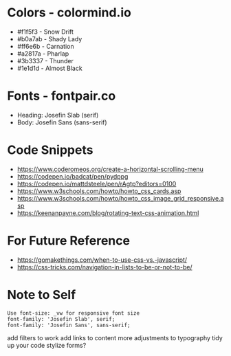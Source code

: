 # Colors - colormind.io
* #f1f5f3 - Snow Drift
* #b0a7ab - Shady Lady
* #ff6e6b - Carnation
* #a2817a - Pharlap
* #3b3337 - Thunder
* #1e1d1d - Almost Black

# Fonts - fontpair.co
* Heading: Josefin Slab (serif)
* Body: Josefin Sans (sans-serif)

# Code Snippets
* https://www.coderomeos.org/create-a-horizontal-scrolling-menu
* https://codepen.io/badcat/pen/pydppg
* https://codepen.io/mattdsteele/pen/rAgtp?editors=0100
* https://www.w3schools.com/howto/howto_css_cards.asp
* https://www.w3schools.com/howto/howto_css_image_grid_responsive.asp
* https://keenanpayne.com/blog/rotating-text-css-animation.html

# For Future Reference
* https://gomakethings.com/when-to-use-css-vs.-javascript/
* https://css-tricks.com/navigation-in-lists-to-be-or-not-to-be/
    
# Note to Self
    Use font-size: _vw for responsive font size
    font-family: 'Josefin Slab', serif;
    font-family: 'Josefin Sans', sans-serif;

add filters to work
add links to content
more adjustments to typography
tidy up your code
stylize forms?